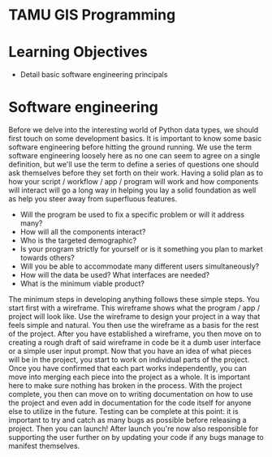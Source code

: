 # TAMU GIS Programming
# Learning Objectives
- Detail basic software engineering principals

# Software engineering
Before we delve into the interesting world of Python data types, we should first touch on some development basics. It is important to know some basic software engineering before hitting the ground running. We use the term software engineering loosely here as no one can seem to agree on a single definition, but we'll use the term to define a series of questions one should ask themselves before they set forth on their work. Having a solid plan as to how your script / workflow / app / program will work and how components will interact will go a long way in helping you lay a solid foundation as well as help you steer away from superfluous features. 
>
- Will the program be used to fix a specific problem or will it address many?
- How will all the components interact?
- Who is the targeted demographic?
- Is your program strictly for yourself or is it something you plan to market towards others?
- Will you be able to accommodate many different users simultaneously?
- How will the data be used? What interfaces are needed?
- What is the minimum viable product?
>
The minimum steps in developing anything follows these simple steps. You start first with a wireframe. This wireframe shows what the program / app / project will look like. Use the wireframe to design your project in a way that feels simple and natural. You then use the wireframe as a basis for the rest of the project. After you have established a wireframe, you then move on to creating a rough draft of said wireframe in code be it a dumb user interface or a simple user input prompt. Now that you have an idea of what pieces will be in the project, you start to work on individual parts of the project. Once you have confirmed that each part works independently, you can move into merging each piece into the project as a whole. It is important here to make sure nothing has broken in the process. With the project complete, you then can move on to writing documentation on how to use the project and even add in documentation for the code itself for anyone else to utilize in the future. Testing can be complete at this point: it is important to try and catch as many bugs as possible before releasing a project. Then you can launch! After launch you're now also responsible for supporting the user further on by updating your code if any bugs manage to manifest themselves.
>




